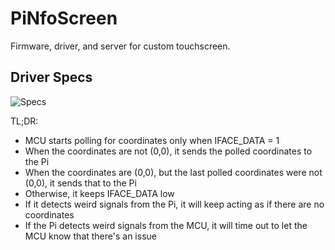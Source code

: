 # PiNfoScreen
Firmware, driver, and server for custom touchscreen.

## Driver Specs
![Specs](http://www.plantuml.com/plantuml/proxy?src=https://raw.githubusercontent.com/wooky/pinfoscreen/master/driver.puml)

TL;DR:
* MCU starts polling for coordinates only when IFACE_DATA = 1
* When the coordinates are not (0,0), it sends the polled coordinates to the Pi
* When the coordinates are (0,0), but the last polled coordinates were not (0,0), it sends that to the Pi
* Otherwise, it keeps IFACE_DATA low
* If it detects weird signals from the Pi, it will keep acting as if there are no coordinates
* If the Pi detects weird signals from the MCU, it will time out to let the MCU know that there's an issue
